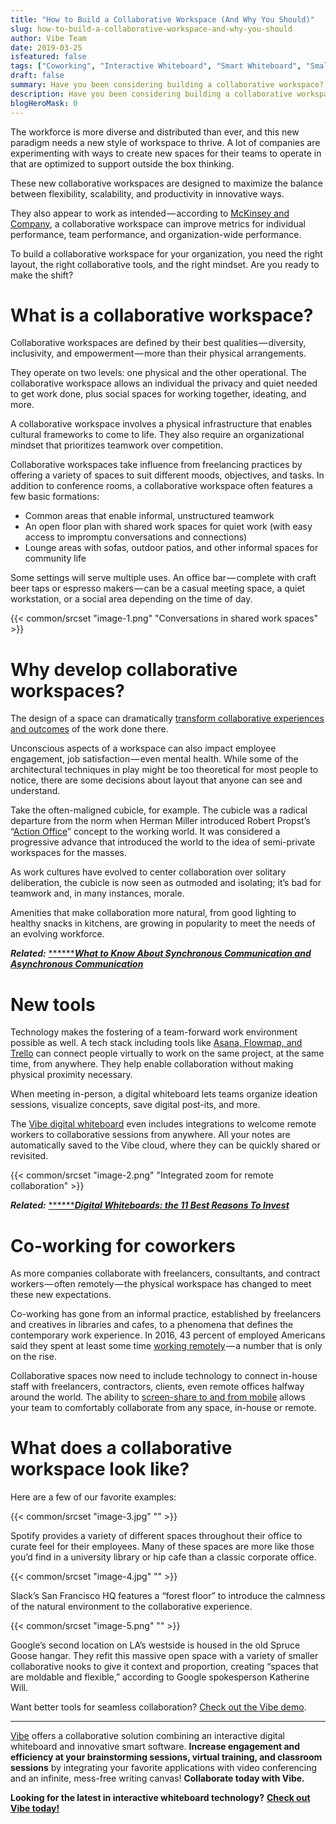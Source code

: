 ```yaml
---
title: "How to Build a Collaborative Workspace (And Why You Should)"
slug: how-to-build-a-collaborative-workspace-and-why-you-should
author: Vibe Team
date: 2019-03-25
isfeatured: false
tags: ["Coworking", "Interactive Whiteboard", "Smart Whiteboard", "Small Business", "Smartboard Collaboration"]
draft: false
summary: Have you been considering building a collaborative workspace? We can tell you how to do it and all the reasons you should.
description: Have you been considering building a collaborative workspace? We can tell you how to do it and all the reasons you should.
blogHeroMask: 0
---
```




The workforce is more diverse and distributed than ever, and this new paradigm needs a new style of workspace to thrive. A lot of companies are experimenting with ways to create new spaces for their teams to operate in that are optimized to support outside the box thinking.

These new collaborative workspaces are designed to maximize the balance between flexibility, scalability, and productivity in innovative ways.

They also appear to work as intended — according to [McKinsey and Company](https://www.mckinsey.com/business-functions/organization/our-insights/mapping-the-value-of-employee-collaboration), a collaborative workspace can improve metrics for individual performance, team performance, and organization-wide performance.

To build a collaborative workspace for your organization, you need the right layout, the right collaborative tools, and the right mindset. Are you ready to make the shift?

# What is a collaborative workspace?

Collaborative workspaces are defined by their best qualities — diversity, inclusivity, and empowerment — more than their physical arrangements.

They operate on two levels: one physical and the other operational. The collaborative workspace allows an individual the privacy and quiet needed to get work done, plus social spaces for working together, ideating, and more.

A collaborative workspace involves a physical infrastructure that enables cultural frameworks to come to life. They also require an organizational mindset that prioritizes teamwork over competition.

Collaborative workspaces take influence from freelancing practices by offering a variety of spaces to suit different moods, objectives, and tasks. In addition to conference rooms, a collaborative workspace often features a few basic formations:


- Common areas that enable informal, unstructured teamwork
- An open floor plan with shared work spaces for quiet work (with easy access to impromptu conversations and connections)
- Lounge areas with sofas, outdoor patios, and other informal spaces for community life

Some settings will serve multiple uses. An office bar — complete with craft beer taps or espresso makers — can be a casual meeting space, a quiet workstation, or a social area depending on the time of day.

{{< common/srcset "image-1.png" "Conversations in shared work spaces" >}}

# Why develop collaborative workspaces?

The design of a space can dramatically [transform collaborative experiences and outcomes](https://www.ciphr.com/features/how-does-office-design-affect-productivity/) of the work done there.

Unconscious aspects of a workspace can also impact employee engagement, job satisfaction — even mental health. While some of the architectural techniques in play might be too theoretical for most people to notice, there are some decisions about layout that anyone can see and understand.

Take the often-maligned cubicle, for example. The cubicle was a radical departure from the norm when Herman Miller introduced Robert Propst’s “[Action Office](https://www.hermanmiller.com/products/workspaces/workstations/action-office-system/design-story/)” concept to the working world. It was considered a progressive advance that introduced the world to the idea of semi-private workspaces for the masses.

As work cultures have evolved to center collaboration over solitary deliberation, the cubicle is now seen as outmoded and isolating; it’s bad for teamwork and, in many instances, morale.

Amenities that make collaboration more natural, from good lighting to healthy snacks in kitchens, are growing in popularity to meet the needs of an evolving workforce.

***Related:*** [******](https://vibe.us/blog/8-ways-to-brainstorm-with-remote-workers/)[***What to Know About Synchronous Communication and Asynchronous Communication***](https://vibe.us/blog/what-you-need-to-know-about-synchronous-and-asynchronous-communication/)

# New tools

Technology makes the fostering of a team-forward work environment possible as well. A tech stack including tools like [Asana, Flowmap, and Trello](https://vibe.us/product/) can connect people virtually to work on the same project, at the same time, from anywhere. They help enable collaboration without making physical proximity necessary.

When meeting in-person, a digital whiteboard lets teams organize ideation sessions, visualize concepts, save digital post-its, and more.

The [Vibe digital whiteboard](https://vibe.us/) even includes integrations to welcome remote workers to collaborative sessions from anywhere. All your notes are automatically saved to the Vibe cloud, where they can be quickly shared or revisited.


{{< common/srcset "image-2.png" "Integrated zoom for remote collaboration" >}}


***Related:*** [******](https://vibe.us/blog/8-ways-to-brainstorm-with-remote-workers/)[***Digital Whiteboards: the 11 Best Reasons To Invest***](https://vibe.us/blog/11-best-reasons-to-invest-in-a-digital-whiteboard/)

# Co-working for coworkers

As more companies collaborate with freelancers, consultants, and contract workers — often remotely — the physical workspace has changed to meet these new expectations.

Co-working has gone from an informal practice, established by freelancers and creatives in libraries and cafes, to a phenomena that defines the contemporary work experience. In 2016, 43 percent of employed Americans said they spent at least some time [working remotely](https://www.nytimes.com/2017/02/15/us/remote-workers-work-from-home.html) — a number that is only on the rise.

Collaborative spaces now need to include technology to connect in-house staff with freelancers, contractors, clients, even remote offices halfway around the world. The ability to [screen-share to and from mobile](https://vibe.us/product/#all-in-one) allows your team to comfortably collaborate from any space, in-house or remote.


# What does a collaborative workspace look like?

Here are a few of our favorite examples:


{{< common/srcset "image-3.jpg" "" >}}


Spotify provides a variety of different spaces throughout their office to curate feel for their employees. Many of these spaces are more like those you’d find in a university library or hip cafe than a classic corporate office.


{{< common/srcset "image-4.jpg" "" >}}


Slack’s San Francisco HQ features a “forest floor” to introduce the calmness of the natural environment to the collaborative experience.


{{< common/srcset "image-5.png" "" >}}


Google’s second location on LA’s westside is housed in the old Spruce Goose hangar. They refit this massive open space with a variety of smaller collaborative nooks to give it context and proportion, creating “spaces that are moldable and flexible,” according to Google spokesperson Katherine Will.

Want better tools for seamless collaboration? [Check out the Vibe demo](https://vibe.us/demo/).


----------

[Vibe](https://vibe.us/) offers a collaborative solution combining an interactive digital whiteboard and innovative smart software. **Increase engagement and efficiency at your brainstorming sessions, virtual training, and classroom sessions** by integrating your favorite applications with video conferencing and an infinite, mess-free writing canvas! **Collaborate today with Vibe.**

**Looking for the latest in interactive whiteboard technology?** [**Check out Vibe today!**](https://vibe.us/order/)
